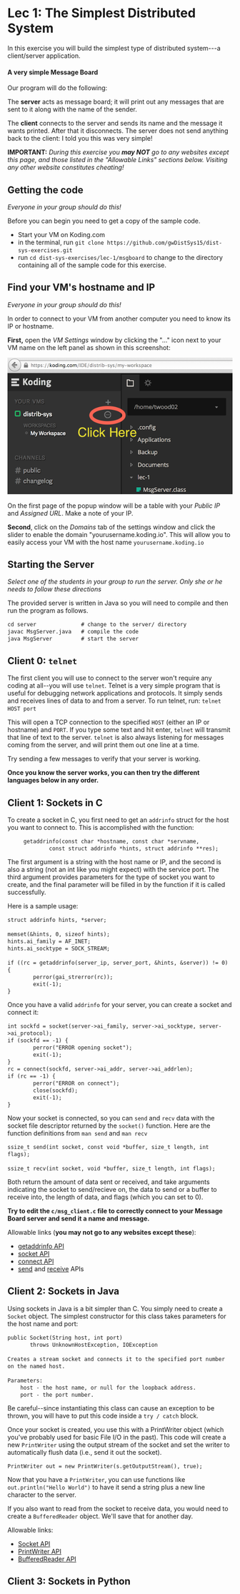 # Lec 1: The Simplest Distributed System


In this exercise you will build the simplest type of distributed system---a client/server application.

#### A very simple Message Board
Our program will do the following:

The **server** acts as message board; it will print out any messages that are sent to it along with the name of the sender.

The **client** connects to the server and sends its name and the message it wants printed.  After that it disconnects. The server does not send anything back to the client: I told you this was very simple!

**IMPORTANT:** *During this exercise you **may NOT** go to any websites except this page, and those listed in the "Allowable Links" sections below.  Visiting any other website constitutes cheating!*

## Getting the code
*Everyone in your group should do this!*

Before you can begin you need to get a copy of the sample code.
  * Start your VM on Koding.com
  * in the terminal, run `git clone https://github.com/gwDistSys15/dist-sys-exercises.git`
  * run `cd dist-sys-exercises/lec-1/msgboard` to change to the directory containing all of the sample code for this exercise.

## Find your VM's hostname and IP
*Everyone in your group should do this!*

In order to connect to your VM from another computer you need to know its IP or hostname.  

**First,** open the *VM Settings* window by clicking the "..." icon next to your VM name on the left panel as shown in this screenshot:

![Koding VM Setup](_res/koding-setup1.png)

On the first page of the popup window will be a table with your *Public IP* and *Assigned URL*.  Make a note of your IP.  

**Second**, click on the *Domains* tab of the settings window and click the slider to enable the domain "yourusername.koding.io".  This will allow you to easily access your VM with the host name `yourusername.koding.io`

## Starting the Server
*Select one of the students in your group to run the server. Only she or he needs to follow these directions*

The provided server is written in Java so you will need to compile and then run the program as follows.
```
cd server              # change to the server/ directory
javac MsgServer.java   # compile the code
java MsgServer         # start the server
```

## Client 0: `telnet`
The first client you will use to connect to the server won't require any coding at all--you will use `telnet`.  Telnet is a very simple program that is useful for debugging network applications and protocols.  It simply sends and receives lines of data to and from a server.  To run telnet, run: `telnet HOST port`

This will open a TCP connection to the specified `HOST` (either an IP or hostname) and `PORT`.  If you type some text and hit enter, `telnet` will transmit that line of text to the server.  `telnet` is also always listening for messages coming from the server, and will print them out one line at a time.

Try sending a few messages to verify that your server is working.

**Once you know the server works, you can then try the different languages below in any order.**

## Client 1: Sockets in C
To create a socket in C, you first need to get an `addrinfo` struct for the host you want to connect to. This is accomplished with the function:

```
     getaddrinfo(const char *hostname, const char *servname,
             const struct addrinfo *hints, struct addrinfo **res);
```
The first argument is a string with the host name or IP, and the second is also a string (not an int like you might expect) with the service port.  The third argument provides parameters for the type of socket you want to create, and the final parameter will be filled in by the function if it is called successfully.

Here is a sample usage:

```
struct addrinfo hints, *server;

memset(&hints, 0, sizeof hints);
hints.ai_family = AF_INET;
hints.ai_socktype = SOCK_STREAM;

if ((rc = getaddrinfo(server_ip, server_port, &hints, &server)) != 0) {
        perror(gai_strerror(rc));
        exit(-1);
}
```

Once you have a valid `addrinfo` for your server, you can create a socket and connect it:

```
int sockfd = socket(server->ai_family, server->ai_socktype, server->ai_protocol);
if (sockfd == -1) {
        perror("ERROR opening socket");
        exit(-1);
}
rc = connect(sockfd, server->ai_addr, server->ai_addrlen);
if (rc == -1) {
        perror("ERROR on connect");
        close(sockfd);
        exit(-1);
}
```

Now your socket is connected, so you can `send` and `recv` data with the socket file descriptor returned by the `socket()` function.  Here are the function definitions from `man send` and `man recv`

```
ssize_t send(int socket, const void *buffer, size_t length, int flags);

ssize_t recv(int socket, void *buffer, size_t length, int flags);
```

Both return the amount of data sent or received, and take arguments indicating the socket to send/recieve on, the data to send or a buffer to receive into, the length of data, and flags (which you can set to 0).

**Try to edit the `c/msg_client.c` file to correctly connect to your Message Board server and send it a name and message.**

Allowable links (**you may not go to any websites except these**):
  * [getaddrinfo API](http://beej.us/guide/bgnet/output/html/multipage/getaddrinfoman.html)
  * [socket API](http://beej.us/guide/bgnet/output/html/multipage/socketman.html)
  * [connect API](http://beej.us/guide/bgnet/output/html/multipage/connectman.html)
  * [send](http://beej.us/guide/bgnet/output/html/multipage/sendman.html) and [receive](http://beej.us/guide/bgnet/output/html/multipage/recvman.html) APIs

## Client 2: Sockets in Java
Using sockets in Java is a bit simpler than C.  You simply need to create a `Socket` object. The simplest constructor for this class takes parameters for the host name and port:
```
public Socket(String host, int port)
       throws UnknownHostException, IOException

Creates a stream socket and connects it to the specified port number on the named host.

Parameters:
    host - the host name, or null for the loopback address.
    port - the port number.
```

Be careful--since instantiating this class can cause an exception to be thrown, you will have to put this code inside a `try / catch` block.

Once your socket is created, you use this with a PrintWriter object (which you've probably used for basic File I/O in the past). This code will create a new `PrintWriter` using the output stream of the socket and set the writer to automatically flush data (i.e., send it out the socket).
```
PrintWriter out = new PrintWriter(s.getOutputStream(), true);
```

Now that you have a `PrintWriter`, you can use functions like `out.println("Hello World")` to have it send a string plus a new line character to the server.

If you also want to read from the socket to receive data, you would need to create a `BufferedReader` object.  We'll save that for another day.

Allowable links:
  * [Socket API](http://docs.oracle.com/javase/7/docs/api/java/net/Socket.html)
  * [PrintWriter API](http://docs.oracle.com/javase/7/docs/api/java/io/PrintWriter.html)
  * [BufferedReader API](http://docs.oracle.com/javase/7/docs/api/java/io/BufferedReader.html)

## Client 3: Sockets in Python
